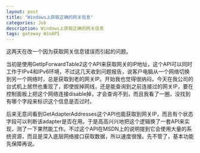 ```yaml
---
layout: post
title: "Windows上获取正确的网关信息"
categories: Job
description: Windows上获取正确的网关信息
tags: gateway WinAPI
---
```

这两天在改一个因为获取网关信息错误而引起的问题。

当初是使用GetIpForwardTable2这个API来获取网关的IP地址，这个API可以同时工作于IPv4和IPv6环境，不过这几天收到问题报告，说客户电脑从一个网络切换到另一个网络时，总是获取到老的网关IP。开始我也觉得很纳闷，今天在我公司的台式机上居然也重现了，即使拔掉网线，还是能查询到之前连接过的网关IP，要在控制面板上把这个网络连接disable掉，才会查询不到，而且我看了一圈，没找到有哪个字段来标识这个信息是否过时。

后来无意间看到GetAdapterAddresses这个API也能获取到网关IP，而且有个状态字段可以判断该adapter是否在用。于是高高兴兴地把这个逻辑换了一套API来实现，测了一下果然能工作。不过这个API在MSDN上的说明提到它会使用大量的系统资源，而且是深入底层网络接口获取数据，所以速度很慢。先不管了，基本功能先保障再说。
